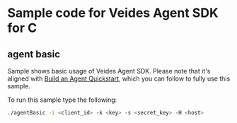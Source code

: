 # Sample code for Veides Agent SDK for C

## agent basic

Sample shows basic usage of Veides Agent SDK. Please note that it's aligned with [Build an Agent Quickstart](https://docs.veides.io/quickstarts/buildanagent), which you can follow to fully use this sample.

To run this sample type the following:

```bash
./agentBasic -i <client_id> -k <key> -s <secret_key> -H <host>
```
